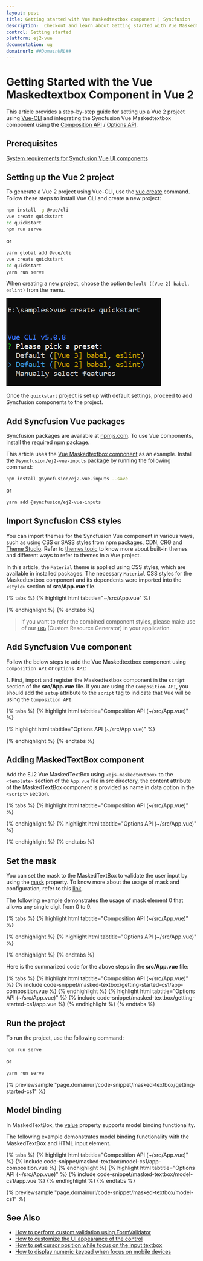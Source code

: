 ```yaml
---
layout: post
title: Getting started with Vue Maskedtextbox component | Syncfusion
description:  Checkout and learn about Getting started with Vue Maskedtextbox component of Syncfusion Essential JS 2 and more details.
control: Getting started 
platform: ej2-vue
documentation: ug
domainurl: ##DomainURL##
---
```


# Getting Started with the Vue Maskedtextbox Component in Vue 2

This article provides a step-by-step guide for setting up a Vue 2 project using [Vue-CLI](https://cli.vuejs.org/) and integrating the Syncfusion Vue Maskedtextbox component using the [Composition API](https://vuejs.org/guide/introduction.html#composition-api) / [Options API](https://vuejs.org/guide/introduction.html#options-api).


## Prerequisites

[System requirements for Syncfusion Vue UI components](https://ej2.syncfusion.com/vue/documentation/system-requirements/)

## Setting up the Vue 2 project

To generate a Vue 2 project using Vue-CLI, use the [vue create](https://cli.vuejs.org/#getting-started) command. Follow these steps to install Vue CLI and create a new project:

```bash
npm install -g @vue/cli
vue create quickstart
cd quickstart
npm run serve
```

or

```bash
yarn global add @vue/cli
vue create quickstart
cd quickstart
yarn run serve
```

When creating a new project, choose the option `Default ([Vue 2] babel, eslint)` from the menu.

![Vue 2 project](../appearance/images/vue2-terminal.png)

Once the `quickstart` project is set up with default settings, proceed to add Syncfusion components to the project.

## Add Syncfusion Vue packages

Syncfusion packages are available at [npmjs.com](https://www.npmjs.com/search?q=ej2-vue). To use Vue components, install the required npm package.

This article uses the [Vue Maskedtextbox component](https://www.syncfusion.com/vue-components/vue-input-mask) as an example. Install the `@syncfusion/ej2-vue-inputs` package by running the following command:

```bash
npm install @syncfusion/ej2-vue-inputs --save
```
or

```bash
yarn add @syncfusion/ej2-vue-inputs
```

## Import Syncfusion CSS styles

You can import themes for the Syncfusion Vue component in various ways, such as using CSS or SASS styles from npm packages, CDN, [CRG](https://ej2.syncfusion.com/javascript/documentation/common/custom-resource-generator/) and [Theme Studio](https://ej2.syncfusion.com/vue/documentation/appearance/theme-studio/). Refer to [themes topic](https://ej2.syncfusion.com/vue/documentation/appearance/theme/) to know more about built-in themes and different ways to refer to themes in a Vue project.

In this article, the `Material` theme is applied using CSS styles, which are available in installed packages. The necessary `Material` CSS styles for the Maskedtextbox component and its dependents were imported into the `<style>` section of **src/App.vue** file.

{% tabs %}
{% highlight html tabtitle="~/src/App.vue" %}

<style>
@import "../node_modules/@syncfusion/ej2-base/styles/material.css";
@import "../node_modules/@syncfusion/ej2-vue-inputs/styles/material.css";
</style>

{% endhighlight %}
{% endtabs %}

> If you want to refer the combined component styles, please make use of our [`CRG`](https://crg.syncfusion.com/) (Custom Resource Generator) in your application.

## Add Syncfusion Vue component

Follow the below steps to add the Vue Maskedtextbox component using `Composition API` or `Options API`:

1\. First, import and register the Maskedtextbox component in the `script` section of the **src/App.vue** file. If you are using the `Composition API`, you should add the `setup` attribute to the `script` tag to indicate that Vue will be using the `Composition API`.

{% tabs %}
{% highlight html tabtitle="Composition API (~/src/App.vue)" %}

<script setup>
import { MaskedTextBoxComponent as EjsMaskedtextbox } from "@syncfusion/ej2-vue-inputs";
</script>

{% highlight html tabtitle="Options API (~/src/App.vue)" %}

<script>
import { MaskedTextBoxComponent } from "@syncfusion/ej2-vue-inputs";

export default {
  components: {
    'ejs-maskedtextbox': MaskedTextBoxComponent
  }
}
</script>

{% endhighlight %}
{% endtabs %}

## Adding MaskedTextBox component

Add the EJ2 Vue MaskedTextBox using `<ejs-maskedtextbox>` to the `<template>` section of the `App.vue` file in src directory, the content attribute of the MaskedTextBox component is provided as name in data option in the `<script>` section.

{% tabs %}
{% highlight html tabtitle="Composition API (~/src/App.vue)" %}

<template>
    <div class="control_wrapper">
      <div class="control-label">MaskedTextbox
      </div>
      <ejs-maskedtextbox></ejs-maskedtextbox>
    </div>
</template>
<script setup>
import { MaskedTextBoxComponent as EjsMaskedtextbox } from "@syncfusion/ej2-vue-inputs";
</script>

{% endhighlight %}
{% highlight html tabtitle="Options API (~/src/App.vue)" %}

<template>
    <div class="control_wrapper">
      <div class="control-label">MaskedTextbox
      </div>
      <ejs-maskedtextbox></ejs-maskedtextbox>
    </div>
</template>
<script>
import { MaskedTextBoxComponent } from "@syncfusion/ej2-vue-inputs";
export default {
  components: {
    'ejs-maskedtextbox': MaskedTextBoxComponent
  },
  data () {
    return {}
  }
}
</script>

{% endhighlight %}
{% endtabs %}

## Set the mask

You can set the mask to the MaskedTextBox to validate the user input by using the [mask](https://ej2.syncfusion.com/vue/documentation/api/maskedtextbox#mask) property. To know more about the usage of mask and configuration, refer to this [link](./mask-configuration/).

The following example demonstrates the usage of mask element 0 that allows any single digit from 0 to 9.

{% tabs %}
{% highlight html tabtitle="Composition API (~/src/App.vue)" %}

<template>
    <div class="control_wrapper">
        <div class="control-label">MaskedTextBox
        </div>
        <ejs-maskedtextbox mask="000-000-0000"></ejs-maskedtextbox>
    </div>
</template>

<script setup>
import { MaskedTextBoxComponent as EjsMaskedtextbox } from "@syncfusion/ej2-vue-inputs";
</script>

{% endhighlight %}
{% highlight html tabtitle="Options API (~/src/App.vue)" %}

<template>
    <div class="control_wrapper">
        <div class="control-label">MaskedTextBox
        </div>
        <ejs-maskedtextbox mask="000-000-0000"></ejs-maskedtextbox>
    </div>
</template>

<script>
import { MaskedTextBoxComponent } from "@syncfusion/ej2-vue-inputs";
export default {
    components: {
        'ejs-maskedtextbox': MaskedTextBoxComponent
    }
}
</script>

{% endhighlight %}
{% endtabs %}

Here is the summarized code for the above steps in the **src/App.vue** file:

{% tabs %}
{% highlight html tabtitle="Composition API (~/src/App.vue)" %}
{% include code-snippet/masked-textbox/getting-started-cs1/app-composition.vue %}
{% endhighlight %}
{% highlight html tabtitle="Options API (~/src/App.vue)" %}
{% include code-snippet/masked-textbox/getting-started-cs1/app.vue %}
{% endhighlight %}
{% endtabs %}

## Run the project

To run the project, use the following command:

```bash
npm run serve
```

or

```bash
yarn run serve
```
        
{% previewsample "page.domainurl/code-snippet/masked-textbox/getting-started-cs1" %}

## Model binding

In MaskedTextBox, the [value](https://ej2.syncfusion.com/staging/vue/documentation/api/maskedtextbox#value) property supports model binding functionality.

The following example demonstrates model binding functionality with the MaskedTextBox and HTML input element.

{% tabs %}
{% highlight html tabtitle="Composition API (~/src/App.vue)" %}
{% include code-snippet/masked-textbox/model-cs1/app-composition.vue %}
{% endhighlight %}
{% highlight html tabtitle="Options API (~/src/App.vue)" %}
{% include code-snippet/masked-textbox/model-cs1/app.vue %}
{% endhighlight %}
{% endtabs %}
        
{% previewsample "page.domainurl/code-snippet/masked-textbox/model-cs1" %}

## See Also

* [How to perform custom validation using FormValidator](./how-to/perform-custom-validation-using-form-validator/)
* [How to customize the UI appearance of the control](./how-to/customize-the-ui-appearance-of-the-control/)
* [How to set cursor position while focus on the input textbox](./how-to/set-cursor-position-while-focus-on-the-input-textbox/)
* [How to display numeric keypad when focus on mobile devices](./how-to/display-numeric-keypad-when-focus-on-mobile-devices/)